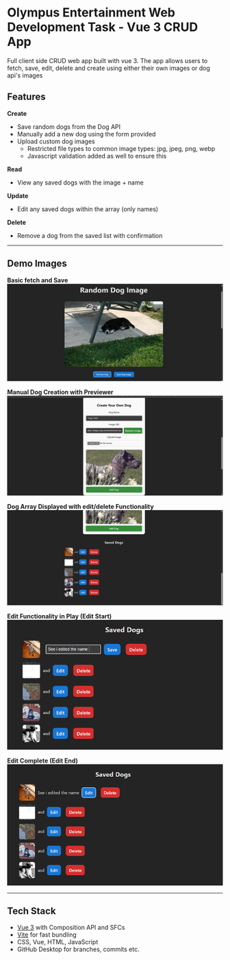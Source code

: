 # Olympus Entertainment Web Development Task - Vue 3 CRUD App
Full client side CRUD web app built with vue 3. The app allows users to fetch, save, edit, delete and create using either their own images or dog api's images

## Features

**Create**
- Save random dogs from the Dog API 
- Manually add a new dog using the form provided
- Upload custom dog images
    - Restricted file types to common image types: jpg, jpeg, png, webp
    - Javascript validation added as well to ensure this

**Read**
- View any saved dogs with the image + name

**Update** 
- Edit any saved dogs within the array (only names)

**Delete**
- Remove a dog from the saved list with confirmation

---
## Demo Images

**Basic fetch and Save**
![Landing Page](Images/image.png)

**Manual Dog Creation with Previewer**
![Manual Form](Images/image-1.png)

**Dog Array Displayed with edit/delete Functionality**
![Dog List](Images/image-2.png)

**Edit Functionality in Play (Edit Start)**
![Edit](Images/image-3.png)

**Edit Complete (Edit End)**
![Updated Edit](Images/image-4.png)

---

## Tech Stack
- [Vue 3](https://vuejs.org/) with Composition API and SFCs
- [Vite](https://vitejs.dev/) for fast bundling
- CSS, Vue, HTML, JavaScript
- GitHub Desktop for branches, commits etc.